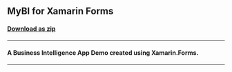 ## MyBI for Xamarin Forms
#### [Download as zip](https://downgit.github.io/#/home?url=https://github.com/GrapeCity/ComponentOne-Xamarin-Samples/tree/master/XF/MyBI)
____
#### A Business Intelligence App Demo created using Xamarin.Forms.
____
